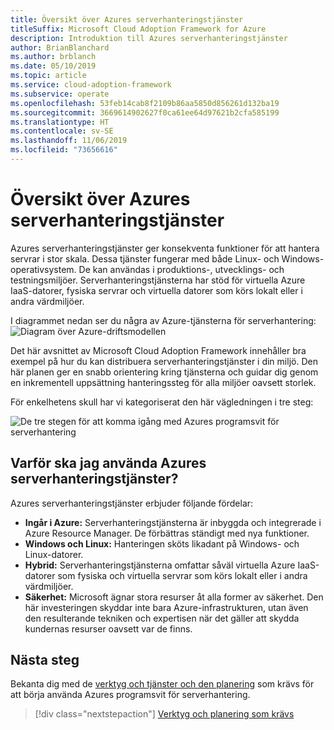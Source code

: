 ```yaml
---
title: Översikt över Azures serverhanteringstjänster
titleSuffix: Microsoft Cloud Adoption Framework for Azure
description: Introduktion till Azures serverhanteringstjänster
author: BrianBlanchard
ms.author: brblanch
ms.date: 05/10/2019
ms.topic: article
ms.service: cloud-adoption-framework
ms.subservice: operate
ms.openlocfilehash: 53feb14cab8f2109b86aa5850d856261d132ba19
ms.sourcegitcommit: 3669614902627f0ca61ee64d97621b2cfa585199
ms.translationtype: HT
ms.contentlocale: sv-SE
ms.lasthandoff: 11/06/2019
ms.locfileid: "73656616"
---
```

# <a name="overview-of-azure-server-management-services"></a>Översikt över Azures serverhanteringstjänster

Azures serverhanteringstjänster ger konsekventa funktioner för att hantera servrar i stor skala. Dessa tjänster fungerar med både Linux- och Windows-operativsystem. De kan användas i produktions-, utvecklings- och testningsmiljöer. Serverhanteringstjänsterna har stöd för virtuella Azure IaaS-datorer, fysiska servrar och virtuella datorer som körs lokalt eller i andra värdmiljöer.

I diagrammet nedan ser du några av Azure-tjänsterna för serverhantering: ![Diagram över Azure-driftsmodellen](./media/operations-diagram.png)

Det här avsnittet av Microsoft Cloud Adoption Framework innehåller bra exempel på hur du kan distribuera serverhanteringstjänster i din miljö. Den här planen ger en snabb orientering kring tjänsterna och guidar dig genom en inkrementell uppsättning hanteringssteg för alla miljöer oavsett storlek.

För enkelhetens skull har vi kategoriserat den här vägledningen i tre steg:

![De tre stegen för att komma igång med Azures programsvit för serverhantering](./media/operations-stages.png)

<!-- markdownlint-disable MD026 -->

## <a name="why-use-azure-server-management-services"></a>Varför ska jag använda Azures serverhanteringstjänster?

Azures serverhanteringstjänster erbjuder följande fördelar:

- **Ingår i Azure:** Serverhanteringstjänsterna är inbyggda och integrerade i Azure Resource Manager. De förbättras ständigt med nya funktioner.
- **Windows och Linux:** Hanteringen sköts likadant på Windows- och Linux-datorer.
- **Hybrid:** Serverhanteringstjänsterna omfattar såväl virtuella Azure IaaS-datorer som fysiska och virtuella servrar som körs lokalt eller i andra värdmiljöer.
- **Säkerhet:** Microsoft ägnar stora resurser åt alla former av säkerhet. Den här investeringen skyddar inte bara Azure-infrastrukturen, utan även den resulterande tekniken och expertisen när det gäller att skydda kundernas resurser oavsett var de finns.

## <a name="next-steps"></a>Nästa steg

Bekanta dig med de [verktyg och tjänster och den planering](./prerequisites.md) som krävs för att börja använda Azures programsvit för serverhantering.

> [!div class="nextstepaction"]
> [Verktyg och planering som krävs](./prerequisites.md)
